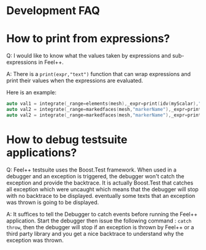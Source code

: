 Development FAQ
===============

# How to print from expressions?

Q: I would like to know what the values taken by expressions and sub-expressions in Feel++.

A: There is a `print(expr,"text")` function that can wrap expressions and print their values when the expressions are evaluated.

Here is an example:
```cpp
auto val1 = integrate(_range=elements(mesh),_expr=print(idv(myScalar),"myScalar") );
auto val2 = integrate(_range=markedfaces(mesh,"markerName"),_expr=print(idv(myScalar),"myScalar") );
auto val2 = integrate(_range=markedfaces(mesh,"markerName"),_expr=print(trans(idv(myVector)),"myVectorTrans")*print(idv(myVector),"myVector") );
```

# How to debug testsuite applications?

Q: Feel++ testsuite uses the Boost.Test framework. When used in a debugger and an exception is triggered, the debugger won't catch the exception and provide the backtrace. It is actually Boost.Test that catches all exception which were uncaught which means that the debugger will stop with no backtrace to be displayed. eventually some texts that an exception was thrown is going to be displayed.

A: It suffices to tell the Debugger to catch events before running the Feel++ application. Start the debugger then issue the following command : `catch throw`, then the debugger will stop if an exception is thrown by Feel++ or a third party library and you get a nice backtrace to understand why the exception was thrown.
